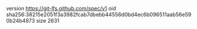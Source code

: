 version https://git-lfs.github.com/spec/v1
oid sha256:38215e2051f3a3982fcab7dbebb44556d0bd4ec6b096511aab56e590b24b4873
size 2631
